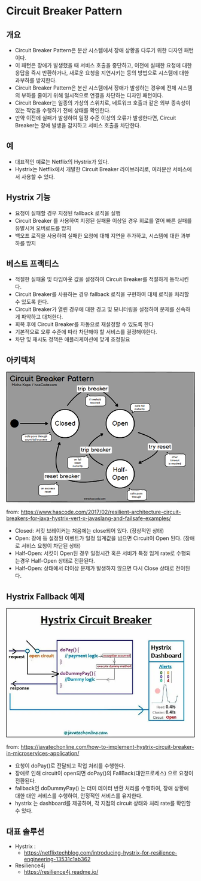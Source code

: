 # Circuit Breaker Pattern

## 개요 

- Circuit Breaker Pattern은 분산 시스템에서 장애 상황을 다루기 위한 디자인 패턴이다. 
- 이 패턴은 장애가 발생했을 때 서비스 호출을 중단하고, 이전에 실패한 요청에 대한 응답을 즉시 반환하거나, 새로운 요청을 지연시키는 등의 방법으로 시스템에 대한 과부하를 방지한다.
- Circuit Breaker Pattern은 분산 시스템에서 장애가 발생하는 경우에 전체 시스템의 부하를 줄이기 위해 일시적으로 연결을 차단하는 디자인 패턴이다.
- Circuit Breaker는 일종의 가상의 스위치로, 네트워크 호출과 같은 외부 종속성이 있는 작업을 수행하기 전에 상태를 확인한다.
- 만약 이전에 실패가 발생하여 일정 수준 이상의 오류가 발생한다면, Circuit Breaker는 장애 발생을 감지하고 서비스 호출을 차단한다.
  
## 예

- 대표적인 예로는 Netflix의 Hystrix가 있다. 
- Hystrix는 Netflix에서 개발한 Circuit Breaker 라이브러리로, 여러분산 서비스에서 사용할 수 있다.

## Hystrix 기능 

- 요청이 실패할 경우 지정된 fallback 로직을 실행
- Circuit Breaker 를 사용하여 지정된 실패율 이상일 경우 회로를 열어 빠른 실패를 유발시켜 오버로드를 방지
- 백오프 로직을 사용하여 실패한 요청에 대해 지연을 추가하고, 시스템에 대한 과부하를 방지

## 베스트 프랙티스 

- 적절한 실패율 및 타임아웃 값을 설정하여 Circuit Breaker를 적절하게 동작시킨다.
- Circuit Breaker를 사용하는 경우 fallback 로직을 구현하여 대체 로직을 처리할 수 있도록 한다.
- Circuit Breaker가 열린 경우에 대한 경고 및 모니터링을 설정하여 문제를 신속하게 파악하고 대처한다.
- 회복 후에 Circuit Breaker를 자동으로 재설정할 수 있도록 한다
- 기본적으로 오류 수준에 따라 차단해야 할 서비스를 결정해야한다.
- 차단 및 재시도 정책은 애플리케이션에 맞게 조정필요

## 아키텍처

![circuit-arch](imgs/circuit-breaker-state1.png)

from: https://www.hascode.com/2017/02/resilient-architecture-circuit-breakers-for-java-hystrix-vert-x-javaslang-and-failsafe-examples/

- Closed: 서킷 브레이커는 처음에는 close되어 있다. (정상적인 상태)
- Open: 장애 등 설정된 이벤트가 일정 임계값을 넘으면 Circuit이 Open 된다. (장애로 서비스 요청이 차단된 상태)
- Half-Open: 서킷이 Open된 경우 일정시간 혹은 서비가 특정 임계 rate로 수행되는경우 Half-Open 상태로 전환된다. 
- Half-Open: 상태에서 더이상 문제가 발생하지 않으면 다시 Close 상태로 전이된다. 

## Hystrix Fallback 예제 

![circuit-how](imgs/Hystrix0-1.webp)

from: https://javatechonline.com/how-to-implement-hystrix-circuit-breaker-in-microservices-application/

- 요청이 doPay()로 전달되고 작업 처리를 수행한다. 
- 장애로 인해 circuit이 open되면 doPay()의 FallBack(대안프로세스) 으로 요청이 전환된다. 
- fallback인 doDummyPay() 는 더미 데이터 반환 처리를 수행하여, 장애 상황에 대한 대안 서비스를 수행하여, 안정적인 서비스를 유지한다. 
- hystrix 는 dashboard를 제공하며, 각 지점의 circuit 상태와 처리 rate를 확인할 수 있다. 

## 대표 솔루션

- Hystrix :
  - https://netflixtechblog.com/introducing-hystrix-for-resilience-engineering-13531c1ab362
- Resilience4j
  - https://resilience4j.readme.io/


